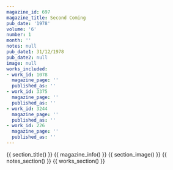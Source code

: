 ```yaml
---
magazine_id: 697
magazine_title: Second Coming
pub_date: '1978'
volume: '6'
number: 1
month: ''
notes: null
pub_date1: 31/12/1978
pub_date2: null
image: null
works_included:
- work_id: 1078
  magazine_page: ''
  published_as: ''
- work_id: 3375
  magazine_page: ''
  published_as: ''
- work_id: 3244
  magazine_page: ''
  published_as: ''
- work_id: 226
  magazine_page: ''
  published_as: ''
---
```


{{ section_title() }}
{{ magazine_info() }}
{{ section_image() }}
{{ notes_section() }}
{{ works_section() }}
